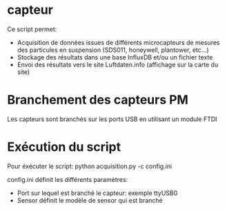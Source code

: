 # capteur
Ce script permet:
* Acquisition de données issues de différents microcapteurs de mesures des particules en suspension (SDS011, honeywell, plantower, etc...)
* Stockage des résultats dans une base InfluxDB et/ou un fichier texte
* Envoi des résultats vers le site Luftdaten.info (affichage sur la carte du site)


# Branchement des capteurs PM
Les capteurs sont branchés sur les ports USB en utilisant un module FTDI


# Exécution du script

Pour éxécuter le script: 
python acquisition.py -c config.ini

config.ini définit les différents paramètres:
* Port sur lequel est branché le capteur: exemple ttyUSB0
* Sensor définit le modèle de sensor qui est branché
